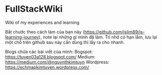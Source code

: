 # FullStackWiki
Wiki of my experiences and learning 

Bắt chước theo cách làm của bạn này (https://github.com/jslim89/js-learning-journey), note lại những gì mình đã làm. Trí nhớ có hạn lắm, lưu lại một chỗ trên github sau này cần dùng thì lấy ra cho nhanh. 

Blogs chứa các bài viết của mình: 
Bogspot: https://tuyen03a128.blogspot.com/
Medium: https://medium.com/@nguynthkimtuyn
Wordpress: https://echmapkimtuyen.wordpress.com/
